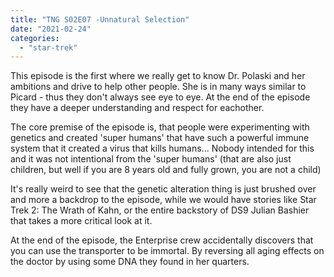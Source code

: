 ```yaml
---
title: "TNG S02E07 -Unnatural Selection"
date: "2021-02-24"
categories: 
  - "star-trek"
---
```


This episode is the first where we really get to know Dr. Polaski and her ambitions and drive to help other people. She is in many ways similar to Picard - thus they don't always see eye to eye. At the end of the episode they have a deeper understanding and respect for eachother.

The core premise of the episode is, that people were experimenting with genetics and created 'super humans' that have such a powerful immune system that it created a virus that kills humans... Nobody intended for this and it was not intentional from the 'super humans' (that are also just children, but well if you are 8 years old and fully grown, you are not a child)

It's really weird to see that the genetic alteration thing is just brushed over and more a backdrop to the episode, while we would have stories like Star Trek 2: The Wrath of Kahn, or the entire backstory of DS9 Julian Bashier that takes a more critical look at it.

At the end of the episode, the Enterprise crew accidentally discovers that you can use the transporter to be immortal. By reversing all aging effects on the doctor by using some DNA they found in her quarters.

